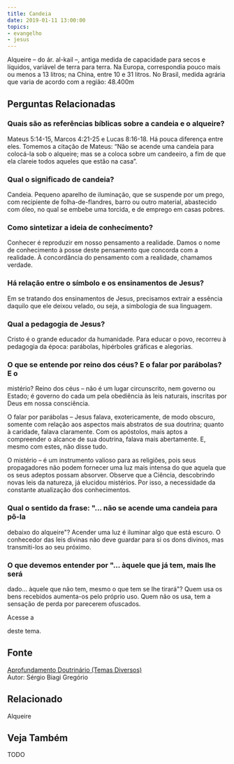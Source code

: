 ```yaml
---
title: Candeia
date: 2019-01-11 13:00:00
topics: 
- evangelho
- jesus
---
```


Alqueire – do ár. al-kail –, antiga medida de capacidade para
secos e líquidos, variável de terra para terra. Na Europa, correspondia
pouco mais ou menos a 13 litros; na China, entre 10 e 31 litros. No
Brasil, medida agrária que varia de acordo com a região: 48.400m

## Perguntas Relacionadas

### Quais são as referências bíblicas sobre a candeia e o alqueire?
Mateus 5:14-15, Marcos 4:21-25 e Lucas 8:16-18. Há pouca diferença entre
eles. Tomemos a citação de Mateus: “Não se acende uma candeia para
colocá-la sob o alqueire; mas se a coloca sobre um candeeiro, a fim de
que ela clareie todos aqueles que estão na casa”.

### Qual o significado de candeia?
Candeia. Pequeno aparelho de iluminação, que se suspende por um
prego, com recipiente de folha-de-flandres, barro ou outro material,
abastecido com óleo, no qual se embebe uma torcida, e de emprego em
casas pobres.

### Como sintetizar a ideia de conhecimento?
Conhecer é reproduzir em nosso pensamento a realidade. Damos o nome de
conhecimento à posse deste pensamento que concorda com a realidade. À
concordância do pensamento com a realidade, chamamos verdade.

### Há relação entre o símbolo e os ensinamentos de Jesus?
Em se tratando dos ensinamentos de Jesus, precisamos extrair a essência
daquilo que ele deixou velado, ou seja, a simbologia de sua linguagem.

### Qual a pedagogia de Jesus?
Cristo é o grande educador da humanidade. Para educar o povo, recorreu à
pedagogia da época: parábolas, hipérboles gráficas e alegorias.

### O que se entende por reino dos céus? E o falar por parábolas? E o
mistério?
Reino dos céus – não é um lugar circunscrito, nem governo ou Estado;
é governo do cada um pela obediência às leis naturais, inscritas por
Deus em nossa consciência.

O falar por parábolas – Jesus falava, exotericamente, de modo
obscuro, somente com relação aos aspectos mais abstratos de sua
doutrina; quanto à caridade, falava claramente. Com os apóstolos, mais
aptos a compreender o alcance de sua doutrina, falava mais abertamente.
E, mesmo com estes, não disse tudo.

O mistério – é um instrumento valioso para as religiões, pois seus
propagadores não podem fornecer uma luz mais intensa do que aquela que
os seus adeptos possam absorver. Observe que a Ciência, descobrindo
novas leis da natureza, já elucidou mistérios. Por isso, a necessidade
da constante atualização dos conhecimentos.

### Qual o sentido da frase: "... não se acende uma candeia para pô-la
debaixo do alqueire"?
Acender uma luz é iluminar algo que está escuro. O conhecedor das leis
divinas não deve guardar para si os dons divinos, mas transmiti-los ao
seu próximo.

### O que devemos entender por "... àquele que já tem, mais lhe será
dado... àquele que não tem, mesmo o que tem se lhe tirará"?
Quem usa os bens recebidos aumenta-os pelo próprio uso. Quem não os usa,
tem a sensação de perda por parecerem ofuscados.

Acesse a

deste tema.

## Fonte
[Aprofundamento Doutrinário (Temas Diversos)](https://sites.google.com/view/aprofundamentodoutrinario/candeia-e-alqueire)  
Autor: Sérgio Biagi Gregório


## Relacionado
Alqueire

## Veja Também
TODO


